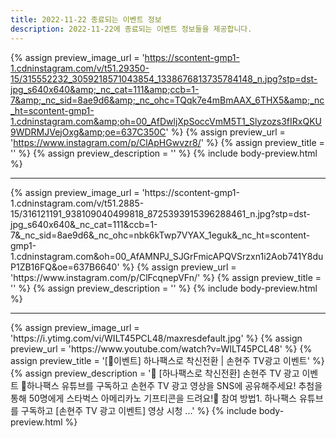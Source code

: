 ```yaml
---
title: 2022-11-22 종료되는 이벤트 정보
description: 2022-11-22에 종료되는 이벤트 정보들을 제공합니다.
---
```

{% assign preview_image_url = 'https://scontent-gmp1-1.cdninstagram.com/v/t51.29350-15/315552232_3059218571043854_1338676813735784148_n.jpg?stp=dst-jpg_s640x640&amp;_nc_cat=111&amp;ccb=1-7&amp;_nc_sid=8ae9d6&amp;_nc_ohc=TQqk7e4mBmAAX_6THX5&amp;_nc_ht=scontent-gmp1-1.cdninstagram.com&amp;oh=00_AfDwljXpSoccVmM5T1_Slyzozs3fIRxQKU9WDRMJVejOxg&amp;oe=637C350C' %}
{% assign preview_url = 'https://www.instagram.com/p/ClApHGwvzr8/' %}
{% assign preview_title = '' %}
{% assign preview_description = '' %}
{% include body-preview.html %}
<hr>{% assign preview_image_url = 'https://scontent-gmp1-1.cdninstagram.com/v/t51.2885-15/316121191_938109040499818_8725393915396288461_n.jpg?stp=dst-jpg_s640x640&amp;_nc_cat=111&amp;ccb=1-7&amp;_nc_sid=8ae9d6&amp;_nc_ohc=nbk6kTwp7VYAX_1eguk&amp;_nc_ht=scontent-gmp1-1.cdninstagram.com&amp;oh=00_AfAMNPJ_SJGrFmicAPQVSrzxn1i2Aob741Y8duP1ZB16FQ&amp;oe=637B6640' %}
{% assign preview_url = 'https://www.instagram.com/p/ClFcqnepVFn/' %}
{% assign preview_title = '' %}
{% assign preview_description = '' %}
{% include body-preview.html %}
<hr>{% assign preview_image_url = 'https://i.ytimg.com/vi/WILT45PCL48/maxresdefault.jpg' %}
{% assign preview_url = 'https://www.youtube.com/watch?v=WILT45PCL48' %}
{% assign preview_title = '[🎉이벤트]  하나팩스로 착신전환   |   손현주 TV광고 이벤트' %}
{% assign preview_description = '🎁 [하나팩스로 착신전환] 손현주 TV 광고 이벤트 🎁하나팩스 유튜브를 구독하고 손현주 TV 광고 영상을 SNS에 공유해주세요! 추첨을 통해 50명에게 스타벅스 아메리카노 기프티콘을 드려요!📢 참여 방법1. 하나팩스 유튜브를 구독하고 [손현주 TV 광고 이벤트] 영상 시청  ...' %}
{% include body-preview.html %}